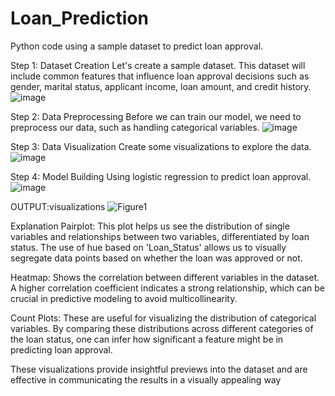 # Loan_Prediction
Python code using a sample dataset to predict loan approval.

Step 1: Dataset Creation
Let's create a sample dataset. This dataset will include common features that influence loan approval decisions such as gender, marital status, applicant income, loan amount, and credit history.
![image](https://github.com/user-attachments/assets/53c76864-d194-4b0d-b1d1-d8ffa58e1668)

Step 2: Data Preprocessing
Before we can train our model, we need to preprocess our data, such as handling categorical variables.
![image](https://github.com/user-attachments/assets/23164da7-17b3-4b93-8b3e-9bda51c8bfc1)

Step 3: Data Visualization
Create some visualizations to explore the data.
![image](https://github.com/user-attachments/assets/734bbe3b-6425-4f1a-abd0-4a746df0034a)

Step 4: Model Building
Using logistic regression to predict loan approval.
![image](https://github.com/user-attachments/assets/38329ff2-52c1-4775-9e55-d7007a371087)

OUTPUT:visualizations
![Figure1](https://github.com/user-attachments/assets/50bc2f74-1236-435b-8f6c-da648dbf05a9)


Explanation
Pairplot: This plot helps us see the distribution of single variables and relationships between two variables, differentiated by loan status. The use of hue based on 'Loan_Status' allows us to visually segregate data points based on whether the loan was approved or not.

Heatmap: Shows the correlation between different variables in the dataset. A higher correlation coefficient indicates a strong relationship, which can be crucial in predictive modeling to avoid multicollinearity.

Count Plots: These are useful for visualizing the distribution of categorical variables. By comparing these distributions across different categories of the loan status, one can infer how significant a feature might be in predicting loan approval.

These visualizations provide insightful previews into the dataset and are effective in communicating the results in a visually appealing way
